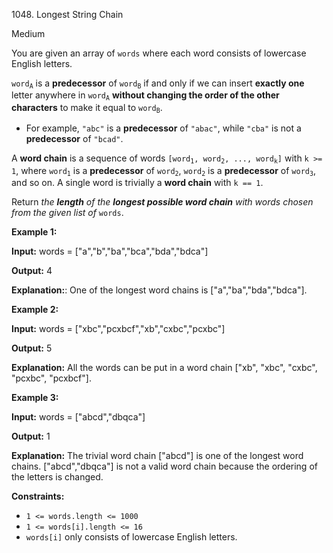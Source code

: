 1048\. Longest String Chain

Medium

You are given an array of `words` where each word consists of lowercase English letters.

<code>word<sub>A</sub></code> is a **predecessor** of <code>word<sub>B</sub></code> if and only if we can insert **exactly one** letter anywhere in <code>word<sub>A</sub></code> **without changing the order of the other characters** to make it equal to <code>word<sub>B</sub></code>.

*   For example, `"abc"` is a **predecessor** of `"abac"`, while `"cba"` is not a **predecessor** of `"bcad"`.

A **word chain** is a sequence of words <code>[word<sub>1</sub>, word<sub>2</sub>, ..., word<sub>k</sub>]</code> with `k >= 1`, where <code>word<sub>1</sub></code> is a **predecessor** of <code>word<sub>2</sub></code>, <code>word<sub>2</sub></code> is a **predecessor** of <code>word<sub>3</sub></code>, and so on. A single word is trivially a **word chain** with `k == 1`.

Return _the **length** of the **longest possible word chain** with words chosen from the given list of_ `words`.

**Example 1:**

**Input:** words = ["a","b","ba","bca","bda","bdca"]

**Output:** 4

**Explanation:**: One of the longest word chains is ["a","ba","bda","bdca"].

**Example 2:**

**Input:** words = ["xbc","pcxbcf","xb","cxbc","pcxbc"]

**Output:** 5

**Explanation:** All the words can be put in a word chain ["xb", "xbc", "cxbc", "pcxbc", "pcxbcf"].

**Example 3:**

**Input:** words = ["abcd","dbqca"]

**Output:** 1

**Explanation:** The trivial word chain ["abcd"] is one of the longest word chains. ["abcd","dbqca"] is not a valid word chain because the ordering of the letters is changed.

**Constraints:**

*   `1 <= words.length <= 1000`
*   `1 <= words[i].length <= 16`
*   `words[i]` only consists of lowercase English letters.